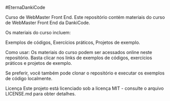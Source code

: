 #EternaDankiCode

Curso de WebMaster Front End. Este repositório contém materiais do curso de WebMaster Front End da DankiCode.

Os materiais do curso incluem:

Exemplos de códigos, Exercícios práticos, Projetos de exemplo.

Como usar: Os materiais do curso podem ser acessados online neste repositório. Basta clicar nos links de exemplos de códigos, exercícios práticos e projetos de exemplo.

Se preferir, você também pode clonar o repositório e executar os exemplos de código localmente.

Licença Este projeto está licenciado sob a licença MIT - consulte o arquivo LICENSE.md para obter detalhes.
